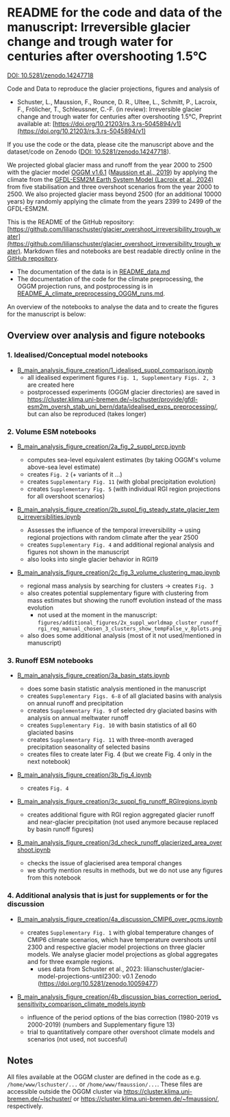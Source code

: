 # README for the code and data of the manuscript: Irreversible glacier change and trough water for centuries after overshooting 1.5°C

[DOI: 10.5281/zenodo.14247718](https://doi.org/10.5281/zenodo.14247718)

Code and Data to reproduce the glacier projections, figures and analysis of 
- Schuster, L., Maussion, F., Rounce, D. R., Ultee, L., Schmitt, P.,  Lacroix, F., Frölicher, T., Schleussner, C.-F. (in review): Irreversible glacier change and trough water for centuries after overshooting 1.5°C, Preprint available at: [https://doi.org/10.21203/rs.3.rs-5045894/v1](https://doi.org/10.21203/rs.3.rs-5045894/v1)

If you use the code or the data, please cite the manuscript above and the dataset/code on Zenodo ([DOI: 10.5281/zenodo.14247718](https://doi.org/10.5281/zenodo.14247718)). 

We projected global glacier mass and runoff from the year 2000 to 2500 with the glacier model [OGGM v1.6.1](https://doi.org/10.5281/zenodo.8287580) ([Maussion et al., 2019](https://www.geosci-model-dev.net/12/909/2019/)) by applying the climate from the [GFDL-ESM2M Earth System Model (Lacroix et al., 2024)](https://doi.org/10.1029/2024EF004862) from five stabilisation and three overshoot scenarios from the year 2000 to 2500. We also projected glacier mass beyond 2500 (for an additional 10000 years) by randomly applying the climate from the years 2399 to 2499 of the GFDL-ESM2M. 

This is the README of the GitHub repository: [https://github.com/lilianschuster/glacier_overshoot_irreversibility_trough_water](https://github.com/lilianschuster/glacier_overshoot_irreversibility_trough_water). Markdown files and notebooks are best readable directly online in the [GitHub repository](https://github.com/lilianschuster/glacier_overshoot_irreversibility_trough_water).

- The documentation of the data is in [README_data.md](README_data.md)
- The documentation of the code for the climate preprocessing, the OGGM projection runs, and postprocessing is in [README_A_climate_preprocessing_OGGM_runs.md](README_A_climate_preprocessing_OGGM_runs.md). 

An overview of the notebooks to analyse the data and to create the figures for the manuscript is below:

## Overview over analysis and figure notebooks

### 1. Idealised/Conceptual model notebooks

- [B_main_analysis_figure_creation/1_idealised_suppl_comparison.ipynb](B_main_analysis_figure_creation/1_idealised_suppl_comparison.ipynb)
    - all idealised experiment figures `Fig. 1, Supplementary Figs. 2, 3` are created here
    - postprocessed experiments (OGGM glacier directories) are saved in https://cluster.klima.uni-bremen.de/~lschuster/provide/gfdl-esm2m_oversh_stab_uni_bern/data/idealised_exps_preprocessing/, but can also be reproduced (takes longer) 
    

### 2. Volume ESM notebooks
  
- [B_main_analysis_figure_creation/2a_fig_2_suppl_prcp.ipynb](B_main_analysis_figure_creation/2a_fig_2_suppl_prcp.ipynb)
    - computes sea-level equivalent estimates (by taking OGGM's volume above-sea level estimate)
    - creates `Fig. 2` (+ variants of it ...)
    - creates `Supplementary Fig. 11` (with global precipitation evolution)
    - creates `Supplementary Fig. 5` (with individual RGI region projections for all overshoot scenarios)

- [B_main_analysis_figure_creation/2b_suppl_fig_steady_state_glacier_temp_irreversiblities.ipynb](B_main_analysis_figure_creation/2b_suppl_fig_steady_state_glacier_temp_irreversiblities.ipynb)
    - Assesses the influence of the temporal irreversibility -> using regional projections with random climate after the year 2500
    - creates `Supplementary Fig. 4` and additional regional analysis and figures not shown in the manuscript
    - also looks into single glacier behavior in RGI19
        

- [B_main_analysis_figure_creation/2c_fig_3_volume_clustering_map.ipynb](B_main_analysis_figure_creation/2c_fig_3_volume_clustering_map.ipynb) 
    - regional mass analysis by searching for clusters -> creates `Fig. 3`
    - also creates potential supplementary figure with clustering from mass estimates but showing the runoff evolution instead of the mass evolution
        - not used at the moment in the manuscript: `figures/additional_figures/2x_suppl_worldmap_cluster_runoff_rgi_reg_manual_chosen_3_clusters_show_tempFalse_v_8plots.png`
    - also does some additional analysis (most of it not used/mentioned in manuscript)
    
### 3. Runoff ESM notebooks 
 
- [B_main_analysis_figure_creation/3a_basin_stats.ipynb](B_main_analysis_figure_creation/3a_basin_stats.ipynb)  
    - does some basin statistic analysis mentioned in the manuscript 
    - creates `Supplementary Figs. 6-8` of all glaciated basins with analysis on annual runoff and precipitation 
    - creates `Supplementary Fig. 9` of selected dry glaciated basins with analysis on annual meltwater runoff
    - creates `Supplementary Fig. 10` with basin statistics of all 60 glaciated basins
    - creates `Supplementary Fig. 11` with three-month averaged precipitation seasonality of selected basins     
    - creates files to create later Fig. 4 (but we create Fig. 4 only in the next notebook)
 
 - [B_main_analysis_figure_creation/3b_fig_4.ipynb](B_main_analysis_figure_creation/3b_fig_4.ipynb) 
     - creates `Fig. 4`

- [B_main_analysis_figure_creation/3c_suppl_fig_runoff_RGIregions.ipynb](B_main_analysis_figure_creation/3c_suppl_fig_runoff_RGIregions.ipynb)
    - creates additional figure with RGI region aggregated glacier runoff and near-glacier precipitation (not used anymore because replaced by basin runoff figures)
    
- [B_main_analysis_figure_creation/3d_check_runoff_glacierized_area_overshoot.ipynb](B_main_analysis_figure_creation/3d_check_runoff_glacierized_area_overshoot.ipynb)
    - checks the issue of glacierised area temporal changes 
    - we shortly mention results in methods, but we do not use any figures from this notebook

### 4. Additional analysis that is just for supplements or for the discussion

- [B_main_analysis_figure_creation/4a_discussion_CMIP6_over_gcms.ipynb](B_main_analysis_figure_creation/4a_discussion_CMIP6_over_gcms.ipynb) 
    - creates `Supplementary Fig. 1` with global temperature changes of CMIP6 climate scenarios, which have temperature overshoots until 2300 and respective glacier model projections on three glacier models. We analyse glacier model projections as global aggregates and for three example regions.
        - uses data from Schuster et al., 2023: lilianschuster/glacier-model-projections-until2300: v0.1 Zenodo (https://doi.org/10.5281/zenodo.10059477)
  
- [B_main_analysis_figure_creation/4b_discussion_bias_correction_period_sensitivity_comparison_climate_models.ipynb](B_main_analysis_figure_creation/4b_discussion_bias_correction_period_sensitivity_comparison_climate_models.ipynb)
    - influence of the period options of the bias correction (1980-2019 vs 2000-2019) (numbers and Supplementary figure 13)
    - trial to quantitatively compare other overshoot climate models and scenarios (not used, not succesful)


## Notes
All files available at the OGGM cluster are defined in the code as e.g. `/home/www/lschuster/...` or `/home/www/fmaussion/...`. These files are accessible outside the OGGM cluster via https://cluster.klima.uni-bremen.de/~lschuster/ or https://cluster.klima.uni-bremen.de/~fmaussion/, respectively. 


